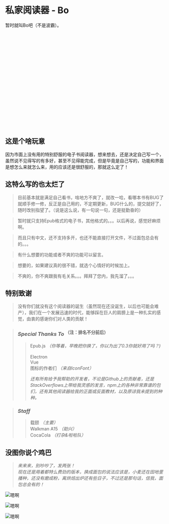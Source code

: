 # 私家阅读器 - Bo
暂时就叫Bo吧（不是波霸）。


<div style="width:300px;height:300px;background-image:url('https://raw.githubusercontent.com/wangzaiyi/EpubReader/master/static/Bo.png')"></div>

## 这是个啥玩意
因为市面上没有用的特别舒服的电子书阅读器，想来想去，还是决定自己写一个，虽然说不见得写的有多好，甚至不见得能完成，但是毕竟是自己写的，功能和界面是想怎么来就怎么来，用的应该还是很舒服的，那就这么定了！

## 这特么写的也太烂了
    
>目前基本就是满足自己看书，啥地方不爽了，就改一哈，看哪本书有BUG了就顺手修一修，反正是自己用的，不定期更新，BUG什么的，提交就好了，随时改别指望了。（说是这么说，有一句说一句，还是挺勤奋的）  

>暂时就只支持Epub格式的电子书，其他格式的。。。以后再说，感觉好麻烦啊。  

>而且只有中文，还不支持多开，也还不能直接打开文件，不过面包总会有的。。。

>有什么想要的功能或者不爽的功能可以留言。  

>想要的，如果建议真的很不错，就选个心情好的时候加上。 

>不爽的，你不爽跟我有毛关系。。。拜拜了您内，我先溜了。。。

## 特别致谢

>没有你们就没有这个阅读器的诞生（虽然现在还没诞生，以后也可能会难产），我们在一个发展迅速的时代，能够踩在巨人的肩膀上是一种扎实的感觉，由衷的感谢你们对人类的贡献！  


>### *Special Thanks To* <sup>（注：排名不分前后）</sup>
>>Epub.js *（你等着，早晚把你换了，你以为出了0.3你就好用了吗？)*      
>>Electron    
>>Vue    
>>图标的作者们 *（来自IconFont）*
>>
>>*还有所有给予我帮助的开发者，不论是Github上的贡献者，还是StackOverflows上带给我灵感的发言，npm上的各种非常靠谱的包们，还有其他阅读器给我的正面或反面教材，以及原谅我未提到的种种。*

>### *Staff*
>>载颐 *（主要）*  
>>Walkman A15 *（助兴）*  
>>CocaCola *（打杂&啦啦队）*  


## 没图你说个鸡巴

>*来来来，别吵吵了，发两张！*    
>*现在还是用着都特么费劲的版本，换成面包的说法应该是，小麦还在田地里播种，还没有磨成粉，离烘焙出炉还有些日子，不过还是那句话，信我，面包总会有的！*

![嗯啊](https://raw.githubusercontent.com/wangzaiyi/EpubReader/master/static/screenshot/1.png)

![嗯啊](https://raw.githubusercontent.com/wangzaiyi/EpubReader/master/static/screenshot/2.png)

![嗯啊](https://raw.githubusercontent.com/wangzaiyi/EpubReader/master/static/screenshot/3.png)